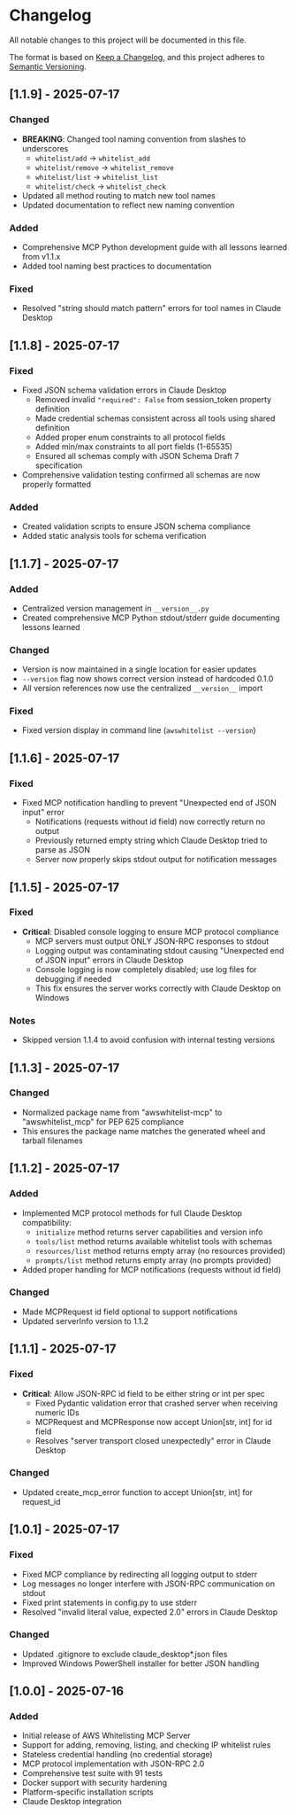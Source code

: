 # Changelog

All notable changes to this project will be documented in this file.

The format is based on [Keep a Changelog](https://keepachangelog.com/en/1.0.0/),
and this project adheres to [Semantic Versioning](https://semver.org/spec/v2.0.0.html).

## [1.1.9] - 2025-07-17

### Changed
- **BREAKING**: Changed tool naming convention from slashes to underscores
  - `whitelist/add` → `whitelist_add`
  - `whitelist/remove` → `whitelist_remove`
  - `whitelist/list` → `whitelist_list`
  - `whitelist/check` → `whitelist_check`
- Updated all method routing to match new tool names
- Updated documentation to reflect new naming convention

### Added
- Comprehensive MCP Python development guide with all lessons learned from v1.1.x
- Added tool naming best practices to documentation

### Fixed
- Resolved "string should match pattern" errors for tool names in Claude Desktop

## [1.1.8] - 2025-07-17

### Fixed
- Fixed JSON schema validation errors in Claude Desktop
  - Removed invalid `"required": False` from session_token property definition
  - Made credential schemas consistent across all tools using shared definition
  - Added proper enum constraints to all protocol fields
  - Added min/max constraints to all port fields (1-65535)
  - Ensured all schemas comply with JSON Schema Draft 7 specification
- Comprehensive validation testing confirmed all schemas are now properly formatted

### Added
- Created validation scripts to ensure JSON schema compliance
- Added static analysis tools for schema verification

## [1.1.7] - 2025-07-17

### Added
- Centralized version management in `__version__.py`
- Created comprehensive MCP Python stdout/stderr guide documenting lessons learned

### Changed
- Version is now maintained in a single location for easier updates
- `--version` flag now shows correct version instead of hardcoded 0.1.0
- All version references now use the centralized `__version__` import

### Fixed
- Fixed version display in command line (`awswhitelist --version`)

## [1.1.6] - 2025-07-17

### Fixed
- Fixed MCP notification handling to prevent "Unexpected end of JSON input" error
  - Notifications (requests without id field) now correctly return no output
  - Previously returned empty string which Claude Desktop tried to parse as JSON
  - Server now properly skips stdout output for notification messages

## [1.1.5] - 2025-07-17

### Fixed
- **Critical**: Disabled console logging to ensure MCP protocol compliance
  - MCP servers must output ONLY JSON-RPC responses to stdout
  - Logging output was contaminating stdout causing "Unexpected end of JSON input" errors in Claude Desktop
  - Console logging is now completely disabled; use log files for debugging if needed
  - This fix ensures the server works correctly with Claude Desktop on Windows

### Notes
- Skipped version 1.1.4 to avoid confusion with internal testing versions

## [1.1.3] - 2025-07-17

### Changed
- Normalized package name from "awswhitelist-mcp" to "awswhitelist_mcp" for PEP 625 compliance
- This ensures the package name matches the generated wheel and tarball filenames

## [1.1.2] - 2025-07-17

### Added
- Implemented MCP protocol methods for full Claude Desktop compatibility:
  - `initialize` method returns server capabilities and version info
  - `tools/list` method returns available whitelist tools with schemas
  - `resources/list` method returns empty array (no resources provided)
  - `prompts/list` method returns empty array (no prompts provided)
- Added proper handling for MCP notifications (requests without id field)

### Changed
- Made MCPRequest id field optional to support notifications
- Updated serverInfo version to 1.1.2

## [1.1.1] - 2025-07-17

### Fixed
- **Critical**: Allow JSON-RPC id field to be either string or int per spec
  - Fixed Pydantic validation error that crashed server when receiving numeric IDs
  - MCPRequest and MCPResponse now accept Union[str, int] for id field
  - Resolves "server transport closed unexpectedly" error in Claude Desktop

### Changed
- Updated create_mcp_error function to accept Union[str, int] for request_id

## [1.0.1] - 2025-07-17

### Fixed
- Fixed MCP compliance by redirecting all logging output to stderr
- Log messages no longer interfere with JSON-RPC communication on stdout
- Fixed print statements in config.py to use stderr
- Resolved "invalid literal value, expected 2.0" errors in Claude Desktop

### Changed
- Updated .gitignore to exclude claude_desktop*.json files
- Improved Windows PowerShell installer for better JSON handling

## [1.0.0] - 2025-07-16

### Added
- Initial release of AWS Whitelisting MCP Server
- Support for adding, removing, listing, and checking IP whitelist rules
- Stateless credential handling (no credential storage)
- MCP protocol implementation with JSON-RPC 2.0
- Comprehensive test suite with 91 tests
- Docker support with security hardening
- Platform-specific installation scripts
- Claude Desktop integration